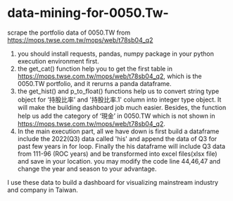 # data-mining-for-0050.Tw-
scrape the portfolio data of 0050.TW from https://mops.twse.com.tw/mops/web/t78sb04_q2

1. you should install requests, pandas, numpy package in your python execution environment first. 
2. the get_cat() function help you to get the first table in https://mops.twse.com.tw/mops/web/t78sb04_q2,
  which is the 0050.TW portfolio, and it rerurns a panda dataframe.
3. the get_hist() and p_to_float() functions help us to convert string type object for ‘持股比率’ and '持股比率.1' column
  into integer type object. It will make the building dashboard job much easier. Besides, the function help us add the 
  category of ‘現金’ in 0050.TW which is not shown in https://mops.twse.com.tw/mops/web/t78sb04_q2.
4. In the main execution part, all we have down is first build a dataframe include the 2022(Q3) data called 'his' and 
  append the data of Q3 for past few years in for loop. Finally the his dataframe will include Q3 data from 111-96 (ROC years)
  and be transformed into excel files(xlsx file) and save in your location.
  you may modify the code line 44,46,47 and change the year and season to your advantage.

I use these data to build a dashboard for visualizing mainstream industry and company in Taiwan.
